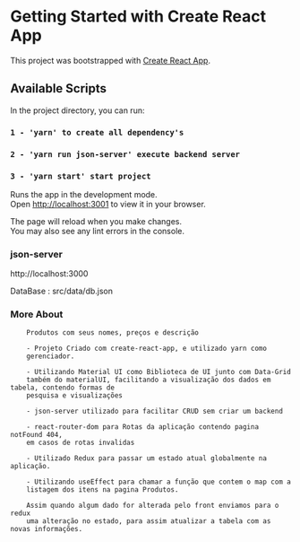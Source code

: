 # Getting Started with Create React App

This project was bootstrapped with [Create React App](https://github.com/facebook/create-react-app).

## Available Scripts

In the project directory, you can run:

### `1 - 'yarn' to create all dependency's`

### `2 - 'yarn run json-server' execute backend server`

### `3 - 'yarn start' start project`

Runs the app in the development mode.\
Open [http://localhost:3001](http://localhost:3001) to view it in your browser.

The page will reload when you make changes.\
You may also see any lint errors in the console.

### json-server

http://localhost:3000

DataBase : src/data/db.json

### More About

        Produtos com seus nomes, preços e descrição

        - Projeto Criado com create-react-app, e utilizado yarn como
        gerenciador.

        - Utilizando Material UI como Biblioteca de UI junto com Data-Grid
        também do materialUI, facilitando a visualização dos dados em tabela, contendo formas de
        pesquisa e visualizações

        - json-server utilizado para facilitar CRUD sem criar um backend

        - react-router-dom para Rotas da aplicação contendo pagina notFound 404,
        em casos de rotas invalidas

        - Utilizado Redux para passar um estado atual globalmente na aplicação.

        - Utilizando useEffect para chamar a função que contem o map com a
        listagem dos itens na pagina Produtos.

        Assim quando algum dado for alterada pelo front enviamos para o redux
        uma alteração no estado, para assim atualizar a tabela com as novas informações.
